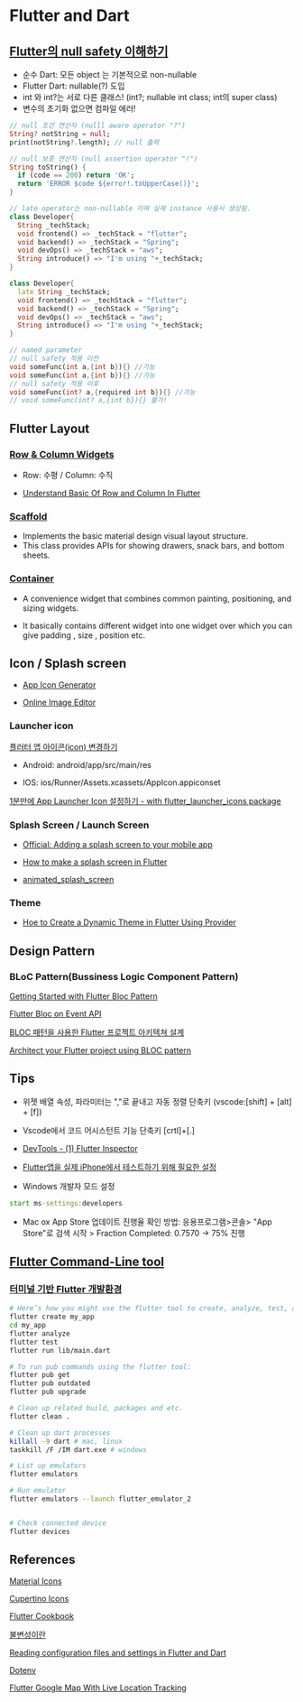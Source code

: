 # Flutter and Dart

## [Flutter의 null safety 이해하기](https://medium.com/flutter-korea/flutter%EC%9D%98-null-safety-%EC%9D%B4%ED%95%B4%ED%95%98%EA%B8%B0-dd4ee1f7d6a5)

- 순수 Dart: 모든 object 는 기본적으로 non-nullable
- Flutter Dart: nullable(?) 도입
- int 와 int?는 서로 다른 클래스! (int?; nullable int class; int의 super class)
- 변수의 초기화 없으면 컴파일 에러!

```dart
// null 조건 연산자 (nulll aware operator "?")
String? notString = null;
print(notString?.length); // null 출력

// null 보증 연산자 (null assertion operator "!")
String toString() {
  if (code == 200) return 'OK';
  return 'ERROR $code ${error!.toUpperCase()}';
}

// late operator는 non-nullable 이며 실제 instance 사용시 생성됨.
class Developer{
  String _techStack;
  void frontend() => _techStack = "flutter";
  void backend() => _techStack = "Spring";
  void devOps() => _techStack = "aws";
  String introduce() => "I'm using "+_techStack;
}

class Developer{
  late String _techStack;
  void frontend() => _techStack = "flutter";
  void backend() => _techStack = "Spring";
  void devOps() => _techStack = "aws";
  String introduce() => "I'm using "+_techStack;
}

// named parameter 
// null safety 적용 이전
void someFunc(int a,{int b}){} //가능
void someFunc(int a,{int b}){} //가능
// null safety 적용 이후
void someFunc(int? a,{required int b}){} //가능 
// void someFunc(int? a,{int b}){} 불가!

```

## Flutter Layout

### [Row & Column Widgets](https://medium.com/flutter-korea/row-column-widgets-8c1ff09a6219)

- Row: 수평 / Column: 수직

- [Understand Basic Of Row and Column In Flutter](https://bishworajpoudelofficial.medium.com/understand-basic-of-row-and-column-in-flutter-9c037c8e339d)

### [Scaffold](https://api.flutter.dev/flutter/material/Scaffold-class.html)

- Implements the basic material design visual layout structure.
- This class provides APIs for showing drawers, snack bars, and bottom sheets.

### [Container](https://api.flutter.dev/flutter/widgets/Container-class.html)

- A convenience widget that combines common painting, positioning, and sizing widgets.

- It basically contains different widget into one widget over which you can give padding , size , position etc.

## Icon / Splash screen

- [App Icon Generator](https://appicon.co/)

- [Online Image Editor](https://pixlr.com/kr/x/)

### Launcher icon

[플러터 앱 아이콘(icon) 변경하기](https://asufi.tistory.com/entry/Flutter-Flutter-%EC%95%B1-%EC%B6%9C%EC%8B%9C-%ED%95%98%EA%B8%B0-release-build-apk)

- Android: android/app/src/main/res

- IOS: ios/Runner/Assets.xcassets/AppIcon.appiconset

[1분만에 App Launcher Icon 설정하기 - with flutter_launcher_icons package](https://velog.io/@adbr/flutter-1%EB%B6%84%EB%A7%8C%EC%97%90-App-Launcher-Icon-%EC%84%A4%EC%A0%95%ED%95%98%EA%B8%B0)

### Splash Screen / Launch Screen

- [Official: Adding a splash screen to your mobile app](https://docs.flutter.dev/development/ui/advanced/splash-screen)

- [How to make a splash screen in Flutter](https://blog.logrocket.com/make-splash-screen-flutter/)

- [animated_splash_screen](https://pub.dev/packages/animated_splash_screen)

### Theme

- [Hoe to Create a Dynamic Theme in Flutter Using Provider](https://betterprogramming.pub/how-to-create-a-dynamic-theme-in-flutter-using-provider-e6ad1f023899)

## Design Pattern

### BLoC Pattern(Bussiness Logic Component Pattern)

[Getting Started with Flutter Bloc Pattern](https://www.mitrais.com/news-updates/getting-started-with-flutter-bloc-pattern/)

[Flutter Bloc on Event API](https://www.youtube.com/watch?v=f-ZtZMtMbs4)

[BLOC 패턴을 사용한 Flutter 프로젝트 아키텍쳐 설계](https://booiljung.github.io/technical_articles/flutter/state_management/architecture_your_flutter_project_using_bloc_pattern.html)

[Architect your Flutter project using BLOC pattern](https://medium.com/codechai/architecting-your-flutter-project-bd04e144a8f1)

## Tips

- 위젯 배열 속성, 파라미터는 ","로 끝내고 자동 정렬 단축키 (vscode:[shift] + [alt] + [f])

- Vscode에서 코드 어시스턴트 기능 단축키 [crtl]+[.]

- [DevTools - (1) Flutter Inspector](https://mike123789-dev.tistory.com/entry/%ED%94%8C%EB%9F%AC%ED%84%B0-DevTools-1-Flutter-Inspector)

- [Flutter앱을 실제 iPhone에서 테스트하기 위해 필요한 설정](https://sy34.net/flutteraebeul-silje-iphoneeseo-teseuteuhagi-wihae-pilyohan-seoljeong/)

- Windows 개발자 모드 설정

```cmd
start ms-settings:developers
```

- Mac ox App Store 업데이트 진행율 확인 방법: 응용프로그램>콘솔> "App Store"로 검색 시작 > Fraction Completed: 0.7570 -> 75% 진행

## [Flutter Command-Line tool](https://docs.flutter.dev/reference/flutter-cli)

### [터미널 기반 Flutter 개발환경](https://www.joinc.co.kr/w/man/12/flutter/terminal)

```bash
# Here’s how you might use the flutter tool to create, analyze, test, and run an app:
flutter create my_app
cd my_app
flutter analyze
flutter test
flutter run lib/main.dart

# To run pub commands using the flutter tool:
flutter pub get
flutter pub outdated
flutter pub upgrade

# Clean up related build, packages and etc.
flutter clean .

# Clean up dart processes
killall -9 dart # mac, linux
taskkill /F /IM dart.exe # windows

# List up emulators
flutter emulators

# Run emulator
flutter emulators --launch flutter_emulator_2


# Check connected device
flutter devices


```

## References

[Material Icons](https://fonts.google.com/icons?selected=Material+Icons)

[Cupertino Icons](https://pub.dev/packages/cupertino_icons)

[Flutter Cookbook](https://docs.flutter.dev/cookbook)

[불변성이란](https://evan-moon.github.io/2020/01/05/what-is-immutable/)

[Reading configuration files and settings in Flutter and Dart](https://suragch.medium.com/reading-configuration-files-and-settings-in-flutter-and-dart-cc14bbd93698)

[Dotenv](https://pub.dev/packages/flutter_dotenv)

[Flutter Google Map With Live Location Tracking](https://www.youtube.com/watch?v=B9hsWOCXb_o)
